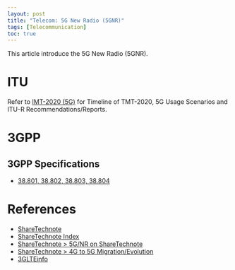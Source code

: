 ```yaml
---
layout: post
title: "Telecom: 5G New Radio (5GNR)"
tags: [Telecommunication]
toc: true
---
```


This article introduce the 5G New Radio (5GNR).

<!--more-->

# ITU

Refer to <a href="{{ site.base-url }}/2016/03/13/telecom-itu-recommendations.html#imt-2020-5g">IMT-2020 (5G)</a> for Timeline of TMT-2020, 5G Usage Scenarios and ITU-R Recommendations/Reports.

# 3GPP

## 3GPP Specifications

* [38.801, 38.802, 38.803, 38.804](http://www.3gpp.org/ftp/specs/latest/Rel-14/38_series/)

# References

* [ShareTechnote](http://www.sharetechnote.com/)
* [ShareTechnote Index](http://www.sharetechnote.com/html)
* [ShareTechnote > 5G/NR on ShareTechnote](http://www.sharetechnote.com/)
* [ShareTechnote > 4G to 5G Migration/Evolution](http://www.sharetechnote.com/)
* [3GLTEinfo](http://www.3glteinfo.com/)
